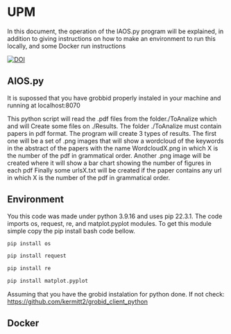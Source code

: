 # UPM
In this document, the operation of the IAOS.py program will be explained, in addition to giving instructions on how to make an environment to run this locally, 
and some Docker run instructions

[![DOI](https://zenodo.org/badge/598232222.svg)](https://zenodo.org/badge/latestdoi/598232222)
## AIOS.py

It is supossed that you have grobbid properly instaled in your machine and running at localhost:8070

This python script will read the .pdf files from the folder./ToAnalize which and will Create some files on ./Results. The folder ./ToAnalize must contain papers in pdf format. The program will create 3 types of results. 
The first one will be a set of .png images that will show a wordcloud of the keywords in the abstract of the papers with the name WordcloudX.png in which X is the number of the pdf in grammatical order. 
Another .png image will be created where it will show a bar chart showing the number of figures in each pdf
Finally some urlsX.txt will be created if the paper contains any url in which X is the number of the pdf in grammatical order. 

## Environment

You this code was made under python 3.9.16 and uses pip 22.3.1.
The code imports os, request, re, and matplot.pyplot modules. To get this module simple copy the pip install bash code bellow.

```bash
pip install os
```
```bash
pip install request
```
```bash
pip install re
```
```bash
pip install matplot.pyplot
```

Assuming that you have the grobid instalation for python done. If not check: https://github.com/kermitt2/grobid_client_python

## Docker


